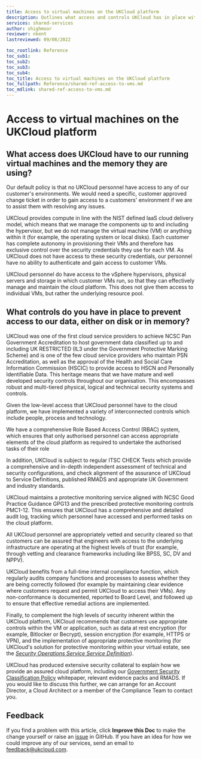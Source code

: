 ```yaml
---
title: Access to virtual machines on the UKCloud platform
description: Outlines what access and controls UKCloud has in place with regards to customer virtual machines.
services: shared-services
author: shighmoor
reviewer: nkent
lastreviewed: 09/08/2022

toc_rootlink: Reference
toc_sub1: 
toc_sub2:
toc_sub3:
toc_sub4:
toc_title: Access to virtual machines on the UKCloud platform
toc_fullpath: Reference/shared-ref-access-to-vms.md
toc_mdlink: shared-ref-access-to-vms.md
---
```


# Access to virtual machines on the UKCloud platform

## What access does UKCloud have to our running virtual machines and the memory they are using?

Our default policy is that no UKCloud personnel have access to any of our customer's environments. We would need a specific, customer approved change ticket in order to gain access to a customers' environment if we are to assist them with resolving any issues.

UKCloud provides compute in line with the NIST defined IaaS cloud delivery model, which means that we manage the components up to and including the hypervisor, but we do not manage the virtual machine (VM) or anything within it (for example, the operating system or local disks). Each customer has complete autonomy in provisioning their VMs and therefore has exclusive control over the security credentials they use for each VM. As UKCloud does not have access to these security credentials, our personnel have no ability to authenticate and gain access to customer VMs.

UKCloud personnel do have access to the vSphere hypervisors, physical servers and storage in which customer VMs run, so that they can effectively manage and maintain the cloud platform. This does not give them access to individual VMs, but rather the underlying resource pool.

## What controls do you have in place to prevent access to our data, either on disk or in memory?

UKCloud was one of the first cloud service providers to achieve NCSC Pan Government Accreditation to host government data classified up to and including UK RESTRICTED (IL3 under the Government Protective Marking Scheme) and is one of the few cloud service providers who maintain PSN Accreditation, as well as the approval of the Health and Social Care Information Commission (HSCIC) to provide access to HSCN and Personally Identifiable Data. This heritage means that we have mature and well developed security controls throughout our organisation. This encompasses robust and multi-tiered physical, logical and technical security systems and controls.

Given the low-level access that UKCloud personnel have to the cloud platform, we have implemented a variety of interconnected controls which include people, process and technology.

We have a comprehensive Role Based Access Control (RBAC) system, which ensures that only authorised personnel can access appropriate elements of the cloud platform as required to undertake the authorised tasks of their role

In addition, UKCloud is subject to regular ITSC CHECK Tests which provide a comprehensive and in-depth independent assessment of technical and security configurations, and check alignment of the assurance of UKCloud to Service Definitions, published RMADS and appropriate UK Government and industry standards.

UKCloud maintains a protective monitoring service aligned with NCSC Good Practice Guidance GPG13 and the prescribed protective monitoring controls PMC1-12. This ensures that UKCloud has a comprehensive and detailed audit log, tracking which personnel have accessed and performed tasks on the cloud platform.

All UKCloud personnel are appropriately vetted and security cleared so that customers can be assured that engineers with access to the underlying infrastructure are operating at the highest levels of trust (for example, through vetting and clearance frameworks including like BPSS, SC, DV and NPPV).

UKCloud benefits from a full-time internal compliance function, which regularly audits company functions and processes to assess whether they are being correctly followed (for example by maintaining clear evidence where customers request and permit UKCloud to access their VMs). Any non-conformance is documented, reported to Board Level, and followed up to ensure that effective remedial actions are implemented.

Finally, to complement the high levels of security inherent within the UKCloud platform, UKCloud recommends that customers use appropriate controls within the VM or application, such as data at rest encryption (for example, Bitlocker or Becrypt), session encryption (for example, HTTPS or VPN), and the implementation of appropriate protective monitoring (for UKCloud's solution for protective monitoring within your virtual estate, see the [*Security Operations Service Service Definition*](../soc/soc-sd.md)).

UKCloud has produced extensive security collateral to explain how we provide an assured cloud platform, including our [Government Security Classification Policy](https://ukcloud.com/wp-content/uploads/2016/08/UKCloud_WhitePaper_RGB_Digital_Government_Security_Classifications_policy.pdf) whitepaper, relevant evidence packs and RMADS. If you would like to discuss this further, we can arrange for an Account Director, a Cloud Architect or a member of the Compliance Team to contact you.

## Feedback

If you find a problem with this article, click **Improve this Doc** to make the change yourself or raise an [issue](https://github.com/UKCloud/documentation/issues) in GitHub. If you have an idea for how we could improve any of our services, send an email to <feedback@ukcloud.com>.
